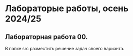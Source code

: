 # Лабораторые работы, осень 2024/25

## Лабораторная работа 00.

В папке src разместить решение задач своего варианта. 



